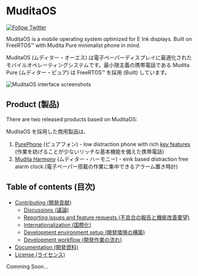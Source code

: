 # MuditaOS

[![Follow Twitter](https://img.shields.io/twitter/follow/wearemudita?label=Follow%20on%20Twitter&style=social)](https://twitter.com/wearemudita)

MuditaOS is a mobile operating system optimized for E Ink displays. Built on FreeRTOS™ with Mudita Pure minimalist phone in mind.

MuditaOS (ムディター・オーエス) は電子ペーパーディスプレイに最適化されたモバイルオペレーティングシステムです。最小限主義の携帯電話である Mudita Pure (ムディター・ピュア) は FreeRTOS™ を採用 (Built) しています。

![MuditaOS interface screenshots](doc/Images/readme_header.jpg)

## Product (製品)

There are two released products based on MuditaOS:

MuditaOS を採用した商用製品は、

1. [PurePhone](https://store.mudita.com/mudita-pure-minimalist-phone) (ピュアフォン) - low distraction phone with rich [key features](products/PurePhone/ProductKeyFeatures.md) (作業を妨げることが少ないリッチな基本機能を備えた携帯電話)
2. [Mudita Harmony](https://store.mudita.com/mudita-harmony-your-healthy-bedtime-habits) (ムディター・ハーモニー) - eink based distraction free alarm clock.(電子ペーパー搭載の作業に集中できるアラーム置き時計)

## Table of contents (目次)

* [Contributing (開発貢献)](#Contributing)
   * [Discussions (議論)](#Discussions)
   * [Reporting issues and feature requests (不具合の報告と機能改善要望)](#Reporting-bugs-and-feature-requests)
   * [Internationalization (国際化)](#Internationalization)
   * [Development environment setup (開発環境の構築)](#development-envioronment-setup)
   * [Development workflow (開発作業の流れ)](#Development-workflow)
* [Documentation (開発資料)](#documentation)
* [License (ライセンス)](#license)



Comming Soon...
